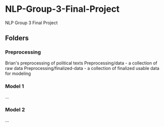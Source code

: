 # NLP-Group-3-Final-Project
NLP Group 3 Final Project


## Folders
### Preprocessing
Brian's preprocessing of political texts
Preprocessing/data - a collection of raw data
Preprocessing/finalized-data - a collection of finalized usable data for modeling

### Model 1
...

### Model 2
...

